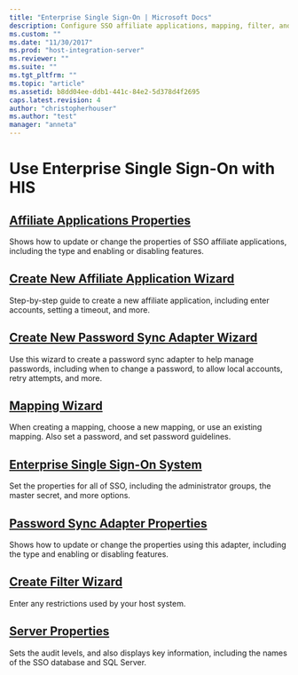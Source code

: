 ```yaml
---
title: "Enterprise Single Sign-On | Microsoft Docs"
description: Configure SSO affiliate applications, mapping, filter, and use the password sync adapter - Host Integration Server (HIS)
ms.custom: ""
ms.date: "11/30/2017"
ms.prod: "host-integration-server"
ms.reviewer: ""
ms.suite: ""
ms.tgt_pltfrm: ""
ms.topic: "article"
ms.assetid: b8dd04ee-ddb1-441c-84e2-5d378d4f2695
caps.latest.revision: 4
author: "christopherhouser"
ms.author: "test"
manager: "anneta"
---
```

# Use Enterprise Single Sign-On with HIS
  
## [Affiliate Applications Properties](../core/affiliate-applications-properties2.md)  
Shows how to update or change the properties of SSO affiliate applications, including the type and enabling or disabling features. 

## [Create New Affiliate Application Wizard](../core/create-new-affiliate-application-wizard2.md)  
Step-by-step guide to create a new affiliate application, including enter accounts, setting a timeout, and more.
  
## [Create New Password Sync Adapter Wizard](../core/create-new-password-sync-adapter-wizard1.md)  
Use this wizard to create a password sync adapter to help manage passwords, including when to change a password, to allow local accounts, retry attempts, and more.

## [Mapping Wizard](../core/mapping-wizard1.md)  
When creating a mapping, choose a new mapping, or use an existing mapping. Also set a password, and set password guidelines. 
  
## [Enterprise Single Sign-On System](../core/enterprise-single-sign-on-system2.md)  
Set the properties for all of SSO, including the administrator groups, the master secret, and more options. 
  
## [Password Sync Adapter Properties](../core/password-sync-adapter-properties2.md)  
Shows how to update or change the properties using this adapter, including the type and enabling or disabling features.

## [Create Filter Wizard](../core/create-filter-wizard2.md)  
Enter any restrictions used by your host system.
  
## [Server Properties](../core/server-properties1.md)  
Sets the audit levels, and also displays key information, including the names of the SSO database and SQL Server. 
